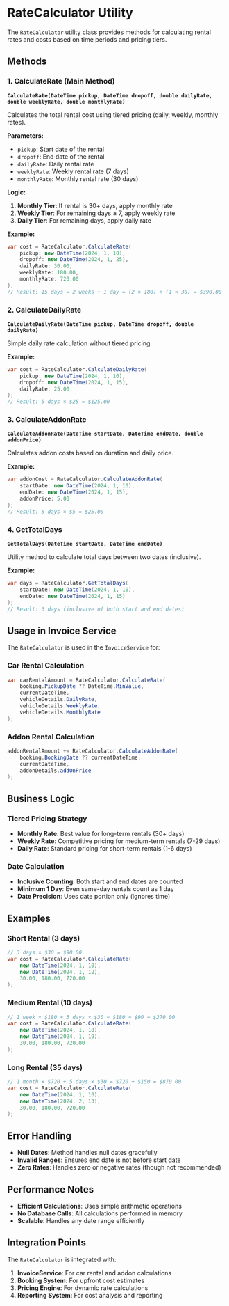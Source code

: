 # RateCalculator Utility

The `RateCalculator` utility class provides methods for calculating rental rates and costs based on time periods and pricing tiers.

## Methods

### 1. CalculateRate (Main Method)
**`CalculateRate(DateTime pickup, DateTime dropoff, double dailyRate, double weeklyRate, double monthlyRate)`**

Calculates the total rental cost using tiered pricing (daily, weekly, monthly rates).

**Parameters:**
- `pickup`: Start date of the rental
- `dropoff`: End date of the rental
- `dailyRate`: Daily rental rate
- `weeklyRate`: Weekly rental rate (7 days)
- `monthlyRate`: Monthly rental rate (30 days)

**Logic:**
1. **Monthly Tier**: If rental is 30+ days, apply monthly rate
2. **Weekly Tier**: For remaining days ≥ 7, apply weekly rate
3. **Daily Tier**: For remaining days, apply daily rate

**Example:**
```csharp
var cost = RateCalculator.CalculateRate(
    pickup: new DateTime(2024, 1, 10),
    dropoff: new DateTime(2024, 1, 25),
    dailyRate: 30.00,
    weeklyRate: 180.00,
    monthlyRate: 720.00
);
// Result: 15 days = 2 weeks + 1 day = (2 × 180) + (1 × 30) = $390.00
```

### 2. CalculateDailyRate
**`CalculateDailyRate(DateTime pickup, DateTime dropoff, double dailyRate)`**

Simple daily rate calculation without tiered pricing.

**Example:**
```csharp
var cost = RateCalculator.CalculateDailyRate(
    pickup: new DateTime(2024, 1, 10),
    dropoff: new DateTime(2024, 1, 15),
    dailyRate: 25.00
);
// Result: 5 days × $25 = $125.00
```

### 3. CalculateAddonRate
**`CalculateAddonRate(DateTime startDate, DateTime endDate, double addonPrice)`**

Calculates addon costs based on duration and daily price.

**Example:**
```csharp
var addonCost = RateCalculator.CalculateAddonRate(
    startDate: new DateTime(2024, 1, 10),
    endDate: new DateTime(2024, 1, 15),
    addonPrice: 5.00
);
// Result: 5 days × $5 = $25.00
```

### 4. GetTotalDays
**`GetTotalDays(DateTime startDate, DateTime endDate)`**

Utility method to calculate total days between two dates (inclusive).

**Example:**
```csharp
var days = RateCalculator.GetTotalDays(
    startDate: new DateTime(2024, 1, 10),
    endDate: new DateTime(2024, 1, 15)
);
// Result: 6 days (inclusive of both start and end dates)
```

## Usage in Invoice Service

The `RateCalculator` is used in the `InvoiceService` for:

### Car Rental Calculation
```csharp
var carRentalAmount = RateCalculator.CalculateRate(
    booking.PickupDate ?? DateTime.MinValue,
    currentDateTime,
    vehicleDetails.DailyRate,
    vehicleDetails.WeeklyRate,
    vehicleDetails.MonthlyRate
);
```

### Addon Rental Calculation
```csharp
addonRentalAmount += RateCalculator.CalculateAddonRate(
    booking.BookingDate ?? currentDateTime,
    currentDateTime,
    addonDetails.addOnPrice
);
```

## Business Logic

### Tiered Pricing Strategy
- **Monthly Rate**: Best value for long-term rentals (30+ days)
- **Weekly Rate**: Competitive pricing for medium-term rentals (7-29 days)
- **Daily Rate**: Standard pricing for short-term rentals (1-6 days)

### Date Calculation
- **Inclusive Counting**: Both start and end dates are counted
- **Minimum 1 Day**: Even same-day rentals count as 1 day
- **Date Precision**: Uses date portion only (ignores time)

## Examples

### Short Rental (3 days)
```csharp
// 3 days × $30 = $90.00
var cost = RateCalculator.CalculateRate(
    new DateTime(2024, 1, 10),
    new DateTime(2024, 1, 12),
    30.00, 180.00, 720.00
);
```

### Medium Rental (10 days)
```csharp
// 1 week × $180 + 3 days × $30 = $180 + $90 = $270.00
var cost = RateCalculator.CalculateRate(
    new DateTime(2024, 1, 10),
    new DateTime(2024, 1, 19),
    30.00, 180.00, 720.00
);
```

### Long Rental (35 days)
```csharp
// 1 month × $720 + 5 days × $30 = $720 + $150 = $870.00
var cost = RateCalculator.CalculateRate(
    new DateTime(2024, 1, 10),
    new DateTime(2024, 2, 13),
    30.00, 180.00, 720.00
);
```

## Error Handling

- **Null Dates**: Method handles null dates gracefully
- **Invalid Ranges**: Ensures end date is not before start date
- **Zero Rates**: Handles zero or negative rates (though not recommended)

## Performance Notes

- **Efficient Calculations**: Uses simple arithmetic operations
- **No Database Calls**: All calculations performed in memory
- **Scalable**: Handles any date range efficiently

## Integration Points

The `RateCalculator` is integrated with:
1. **InvoiceService**: For car rental and addon calculations
2. **Booking System**: For upfront cost estimates
3. **Pricing Engine**: For dynamic rate calculations
4. **Reporting System**: For cost analysis and reporting
